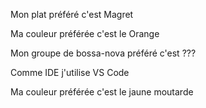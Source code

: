 









Mon plat préféré c'est Magret


Ma couleur préférée c'est le Orange

Mon groupe de bossa-nova préféré c'est ???

Comme IDE j'utilise VS Code


Ma couleur préférée c'est le jaune moutarde




